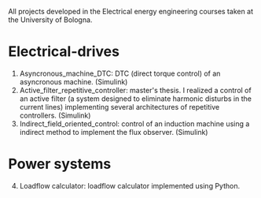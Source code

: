 All projects developed in the Electrical energy engineering courses taken at the University of Bologna.

# Electrical-drives
1. Asyncronous_machine_DTC: DTC (direct torque control) of an asyncronous machine. (Simulink)
2. Active_filter_repetitive_controller: master's thesis. I realized a control of an active filter (a system designed to eliminate harmonic disturbs in the current lines) implementing several architectures of repetitive controllers. (Simulink)
3. Indirect_field_oriented_control: control of an induction machine using a indirect method to implement the flux observer. (Simulink)

# Power systems
4. Loadflow calculator: loadflow calculator implemented using Python. 
